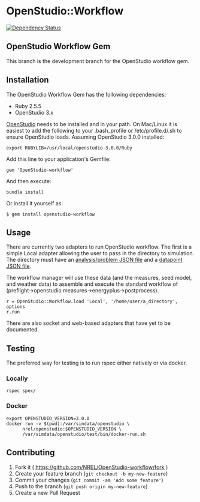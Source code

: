 # OpenStudio::Workflow

[![Dependency Status](https://www.versioneye.com/user/projects/5531fb7b10e714121100102e/badge.svg?style=flat)](https://www.versioneye.com/user/projects/5531fb7b10e714121100102e)

## OpenStudio Workflow Gem

This branch is the development branch for the OpenStudio workflow gem.
## Installation

The OpenStudio Workflow Gem has the following dependencies:

* Ruby 2.5.5
* OpenStudio 3.x

[OpenStudio](https://www.openstudio.net/) needs to be installed and in your path.  On Mac/Linux it is easiest to add the following to your .bash_profile or /etc/profile.d/<file>.sh to ensure OpenStudio loads. Assuming OpenStudio 3.0.0 installed:

    export RUBYLIB=/usr/local/openstudio-3.0.0/Ruby

Add this line to your application's Gemfile:

    gem 'OpenStudio-workflow'

And then execute:

    bundle install

Or install it yourself as:

    $ gem install openstudio-workflow

## Usage

There are currently two adapters to run OpenStudio workflow. The first is a simple Local adapter allowing the user to pass in the directory to simulation. The directory must have an [analysis/problem JSON file](spec/files/local_ex1/analysis_1.json) and a [datapoint JSON file](spec/files/local_ex1/datapoint_1.json).

The workflow manager will use these data (and the measures, seed model, and weather data) to assemble and execute the standard workflow of (preflight->openstudio measures->energyplus->postprocess).

    r = OpenStudio::Workflow.load 'Local', '/home/user/a_directory', options
    r.run

There are also socket and web-based adapters that have yet to be documented.

## Testing

The preferred way for testing is to run rspec either natively or via docker.

### Locally

```
rspec spec/
```

### Docker

```
export OPENSTUDIO_VERSION=3.0.0
docker run -v $(pwd):/var/simdata/openstudio \
      nrel/openstudio:$OPENSTUDIO_VERSION \
      /var/simdata/openstudio/test/bin/docker-run.sh
```

## Contributing

1. Fork it ( https://github.com/NREL/OpenStudio-workflow/fork )
2. Create your feature branch (`git checkout -b my-new-feature`)
3. Commit your changes (`git commit -am 'Add some feature'`)
4. Push to the branch (`git push origin my-new-feature`)
5. Create a new Pull Request
